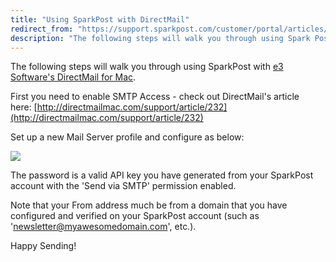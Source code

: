 ```yaml
---
title: "Using SparkPost with DirectMail"
redirect_from: "https://support.sparkpost.com/customer/portal/articles/2040317-using-sparkpost-with-directmail"
description: "The following steps will walk you through using Spark Post with e 3 Software's Direct Mail for Mac First you need to enable SMTP Access check out Direct Mail's article here http directmailmac com support article 232 Set up a new Mail Server profile and configure as below The password..."
---
```


The following steps will walk you through using SparkPost with [e3 Software's DirectMail for Mac](http://directmailmac.com).

First you need to enable SMTP Access - check out DirectMail's article here: [http://directmailmac.com/support/article/232](http://directmailmac.com/support/article/232)

Set up a new Mail Server profile and configure as below:

![](media/direct-mail/DirectMailConfig_original.jpg)

The password is a valid API key you have generated from your SparkPost account with the 'Send via SMTP' permission enabled.

Note that your From address much be from a domain that you have configured and verified on your SparkPost account (such as 'newsletter@myawesomedomain.com', etc.).

Happy Sending!